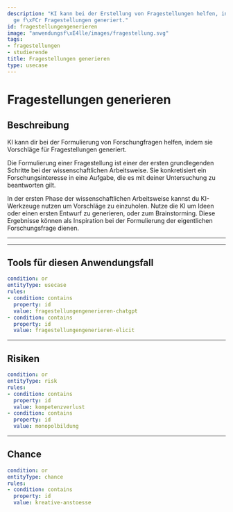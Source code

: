 ```yaml
---
description: "KI kann bei der Erstellung von Fragestellungen helfen, indem sie Vorschl\xE4\
  ge f\xFCr Fragestellungen generiert."
id: fragestellungengenerieren
image: "anwendungsf\xE4lle/images/fragestellung.svg" 
tags:
- fragestellungen
- studierende
title: Fragestellungen generieren
type: usecase
---
```




# Fragestellungen generieren

## Beschreibung

KI kann dir bei der Formulierung von Forschungfragen helfen, indem sie Vorschläge für Fragestellungen generiert.

Die Formulierung einer Fragestellung ist einer der ersten grundlegenden Schritte bei der wissenschaftlichen Arbeitsweise. Sie konkretisiert ein Forschungsinteresse in eine Aufgabe, die es mit deiner Untersuchung zu beantworten gilt.

In der ersten Phase der wissenschaftlichen Arbeitsweise kannst du KI-Werkzeuge nutzen um Vorschläge zu einzuholen. Nutze die KI um Ideen oder einen ersten Entwurf zu generieren, oder zum Brainstorming. Diese Ergebnisse können als Inspiration bei der Formulierung der eigentlichen Forschungsfrage dienen.

---
<!--

## Anwender:innen

```yaml
condition: or
entityType: user
rules:
- condition: contains
  property: id
  value: studierende
```
-->
---

## Tools für diesen Anwendungsfall

```yaml
condition: or
entityType: usecase
rules:
- condition: contains
  property: id
  value: fragestellungengenerieren-chatgpt
- condition: contains
  property: id
  value: fragestellungengenerieren-elicit
```

---

## Risiken

```yaml
condition: or
entityType: risk
rules:
- condition: contains
  property: id
  value: kompetenzverlust
- condition: contains
  property: id
  value: monopolbildung
```

---

## Chance

```yaml
condition: or
entityType: chance
rules:
- condition: contains
  property: id
  value: kreative-anstoesse
```

